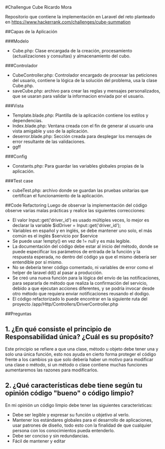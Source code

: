 #Challengue Cube Ricardo Mora

Repositorio que contiene la implementación en Laravel del reto planteado en https://www.hackerrank.com/challenges/cube-summation 

##Capas de la Aplicación

###Modelo

 - Cube.php: Clase encargada de la creación, procesamiento (actualizaciones y consultas) y almacenamiento del cubo.

###Controlador

- CubeController.php: Controlador encargado de procesar las peticiones del usuario, contiene la lógica de la solución del problema, usa la clase Cube.php.
- saveCube.php: archivo para crear las reglas y mensajes personalizados, que se usaran para validar la informacion enviada por el usuario.

###Vista

- Template.blade.php: Plantilla de la aplicación contiene los estilos y dependencias.
- Index.blade.php: Ventana creada con el fin de generar al usuario una vista amigable y uso de la aplicación.
- deserror.blade.php: Sección creada para desplegar los mensajes de error resultante de las validaciones.
- ggff

###Config

- Constants.php: Para guardar las variables globales propias de la aplicación.

###Test case

- cubeTest.php: archivo donde se guardan las pruebas unitarias que certifican el funcionamiento de la aplicación.

##Code Refactoring
Luego de observar la implementación del código observe varias malas prácticas y realice las siguientes correcciones:
- El valor Input::get('driver_id') es usado múltiples veces, lo mejor es declarar la variable  $idDriver = Input::get('driver_id');
- Variables en español y en inglés, se debe mantener uno solo, el más común es el inglés $servicio por $service
- Se puede usar !empty() en vez de != null y es más legible.
- La documentación del código debe estar al inicio del método, donde se puede especificar los parámetros de entrada de la función y la respuesta esperada, no dentro del código ya que el mismo debería ser entendible por sí mismo.
- No se debería tener código comentado, ni variables de error como el helper de laravel dd() al pasar a producción.
- Se creó una nueva función para la lógica del envío de las notificaciones, para separarla de método que realiza la confirmación del servicio, debido a que ejecutan acciones diferentes, y se podría invocar desde otro método que requiera enviar notificaciones reusando el dodigo.
- El código refactorizado lo puede encontrar en la siguiente ruta del proyecto 
/app/Http/Controllers/DriverController.php

##Preguntas

## 1. ¿En qué consiste el principio de Responsabilidad única? ¿Cuál es su propósito?
	
Este principio se refiere a que una clase, método u objeto debe tener una y solo una única función, esto nos ayuda en cierto forma proteger el código frente a los cambios ya que solo debería haber un motivo  para modificar una clase o método, si  un método o clase contiene muchas funciones aumentaremos las razones para modificarlos.

## 2. ¿Qué características debe tiene según tu opinión código "bueno"  o código limpio?
En mi opinión un código limpio debe tener las siguientes características:
- Debe ser legible y expresar su función u objetivo al verlo.
- Mantener los estándares globales para el desarrollo de aplicaciones, usar patrones de diseño, todo esto con la finalidad de que cualquier persona con los conocimientos pueda entenderlo.
- Debe ser conciso y sin redundancias.
- Fácil de mantener y editar
